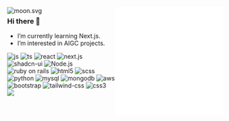 <KANG-THEO>
  <a href="https://github.com/txstc55/kang-theo">
    <img align="right" src="/github-metrics.svg" alt="Metrics" width="50%">
    <img align="left" src="https://moon-svg.minung.dev/moon.svg?size=54&theme=basic&rotate=0" alt="moon.svg">
  </a>
<h3>Hi there 👋</h3>
<ul>
<li> I’m currently learning Next.js.</li> 
<li> I’m interested in AIGC projects.</li>
</ul>

  <p align="left">
  <img src="https://img.shields.io/badge/JavaScript-F7DF1E?style=flat-square&logo=javascript&logoColor=black" alt="js">
  <img src="https://img.shields.io/badge/TypeScript-007ACC?style=for-the-badge&logo=typescript&logoColor=white" alt="ts">
  <img src="https://img.shields.io/badge/React-20232A?style=for-the-badge&logo=react&logoColor=61DAFB" alt="react">
  <img src="https://img.shields.io/badge/Next.js-skyblue?style=for-the-badge&logo=Next.js&logoColor=black" alt="next.js">
  <img src="https://img.shields.io/badge/Shadcn--ui-black?style=for-the-badge&logo=shadcnui&logoColor=white" alt="shadcn-ui">
  <img src="https://img.shields.io/badge/Node.js-43853D?style=flat-square&logo=node.js&logoColor=white" alt="Node.js">
  <img src="https://img.shields.io/badge/Ruby_on_Rails-CC0000?style=for-the-badge&logo=ruby-on-rails&logoColor=white" alt="ruby on rails">
  <img src="https://img.shields.io/badge/HTML5-E34F26?style=flat-square&logo=html5&logoColor=white" alt="html5">
  <img src="https://img.shields.io/badge/Sass-CC6699?style=flat-square&logo=sass&logoColor=white" alt="scss">
  <img src="https://img.shields.io/badge/Python-3572a5?style=for-the-badge&logo=python&logoColor=white" alt="python">
  <img src="https://img.shields.io/badge/MySQL-00000F?style=flat-square&logo=mysql&logoColor=white" alt="mysql">
  <img src="https://img.shields.io/badge/MongoDB-4EA94B?style=flat-square&logo=mongodb&logoColor=white" alt="mongodb">
  <img src="https://img.shields.io/badge/Amazon_AWS-232F3E?style=flat-square&logo=amazon-aws&logoColor=white" alt="aws">
  <img src="https://img.shields.io/badge/Bootstrap-563D7C?style=flat-square&logo=bootstrap&logoColor=white" alt="bootstrap">
  <img src="https://img.shields.io/badge/Tailwind_CSS-38B2AC?style=flat-square&logo=tailwind-css&logoColor=white" alt="tailwind-css">
  <img src="https://img.shields.io/badge/CSS3-1572B6?style=flat-square&logo=css3&logoColor=white" alt="css3">
</KANG-THEO>
<img align="left" src="https://github-readme-activity-graph.vercel.app/graph?username=kang-theo&theme=react" width="45%">

<!-- Top Language
[![Top Langs](https://github-readme-stats.vercel.app/api/top-langs/?username=kang-theo&hide=Emacs%20Lisp,Groff,Makefile,Vim%20Script,Python,PostScript,TeX,Shell,Stylus,SRecode%20Template,Common%20Lisp,NewLisp,Perl)](https://github.com/kang-theo/github-readme-stats)
-->

<!--
### Hi there 👋
**kang-theo/kang-theo** is a ✨ _special_ ✨ repository because its `README.md` (this file) appears on your GitHub profile.

Here are some ideas to get you started:

- 🔭 I’m currently working on ...
- 🌱 I’m currently learning ...
- 👯 I’m looking to collaborate on ...
- 🤔 I’m looking for help with ...
- 💬 Ask me about ...
- 📫 How to reach me: ...
- 😄 Pronouns: ...
- ⚡ Fun fact: ...
-->
